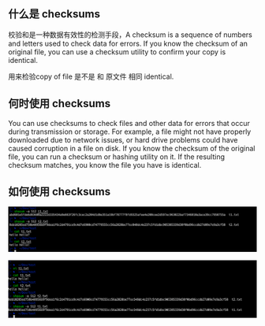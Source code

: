 ## 什么是 checksums

校验和是一种数据有效性的检测手段，A checksum is a sequence of numbers and letters used to check data for errors. 
If you know the checksum of an original file, you can use a checksum utility to confirm your copy is identical.

用来检验copy of file 是不是 和 原文件 相同 identical. 

## 何时使用 checksums

You can use checksums to check files and other data for errors that occur during transmission or storage. 
For example, a file might not have properly downloaded due to network issues, or hard drive problems could have caused corruption in a file on disk.
If you know the checksum of the original file, you can run a checksum or hashing utility on it. If the resulting checksum matches, you know the file you have is identical.


## 如何使用 checksums

![checksum](image/checksum.png)

![checksum](image/checksum2.png)
